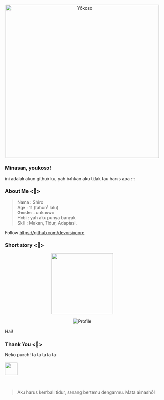 
<p align="center">
  <img src="https://files.catbox.moe/q7ihpu.jpg" width="500px" alt="Yōkoso">
</p>

### Minasan, youkoso!
ini adalah akun github ku, yah bahkan aku tidak tau harus apa :-:

### About Me <🪻>


> Nama   : Shiro <br>
> Age    : 11 (tahun² lalu) <br>
> Gender : unknown <br>
> Hobi   : yah aku punya banyak <br>
> Skill  : Makan, Tidur, Adaptasi.

Follow https://github.com/devorsixcore
### Short story <🌿>


<p align="center">
  <img src="https://files.catbox.moe/szp6b6.jpg" width="200" 
</p>
  <div align="center">
  <img src="https://komarev.com/ghpvc/?username=shiro-nesu&color=green&style=plastic&label=Dilihat" alt="Profile">
</div>

<br> 
Hai! <br>

### Thank You <🪷>
Neko punch! ta ta ta ta ta
<br><br>
<img src="https://user-images.githubusercontent.com/74038190/212284158-e840e285-664b-44d7-b79b-e264b5e54825.gif" height="40" />
<br><br><br>
> Aku harus kembali tidur, senang bertemu denganmu. Mata aimashō!

